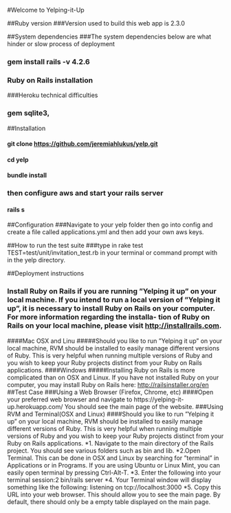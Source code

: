 #Welcome to Yelping-it-Up

##Ruby version
###Version used to build this web app is 2.3.0

##System dependencies
###The system dependencies below are what hinder or slow  process of deployment
### gem install rails -v 4.2.6
### Ruby on Rails installation
###Heroku technical difficulties
### gem sqlite3, 

##Installation 
#### git clone https://github.com/jeremiahlukus/yelp.git
#### cd yelp
#### bundle install
### then configure aws and start your rails server
#### rails s


##Configuration
###Navigate to your yelp folder then go into config and create a file called applications.yml and then add your own aws keys. 




##How to run the test suite
###type in rake test TEST=test/unit/invitation_test.rb in your terminal or command prompt with in the yelp directory.

##Deployment instructions
### Install Ruby on Rails if you are running ”Yelping it up” on your local machine. If you intend to run a local version of ”Yelping it up”, it is necessary to install Ruby on Rails on your computer. For more information regarding the installa- tion of Ruby on Rails on your local machine, please visit http://installrails.com.
####Mac OSX and Linu
#####Should you like to run ”Yelping it up” on your local machine, RVM should be installed to easily manage different versions of Ruby. This is very helpful when running multiple versions of Ruby and you wish to keep your Ruby projects distinct from your Ruby on Rails applications.
####Windows
#####Installing Ruby on Rails is more complicated than on OSX and Linux. If you have not installed Ruby on your computer, you may install Ruby on Rails here: http://railsinstaller.org/en
##Test Case
###Using a Web Browser (Firefox, Chrome, etc)
####Open your preferred web browser and navigate to https://yelping-it- up.herokuapp.com/ You should see the main page of the website.
###Using RVM and Terminal(OSX and Linux)
####Should you like to run ”Yelping it up” on your local machine, RVM should be installed to easily manage different versions of Ruby. This is very helpful when running multiple versions of Ruby and you wish to keep your Ruby projects distinct from your Ruby on Rails applications.
*1. Navigate to the main directory of the Rails project. You should see various folders such as bin and lib.
*2.Open Terminal. This can be done in OSX and Linux by searching for ”terminal” in Applications or in Programs. If you are using Ubuntu or Linux Mint, you can easily open terminal by pressing Ctrl-Alt-T.
*3. Enter the following into your terminal session:2
bin/rails server
*4. Your Terminal window will display something like the following:
      listening on tcp://localhost:3000
*5. Copy this URL into your web browser.
This should allow you to see the main page. By default, there should only be a empty table displayed on the main page.

